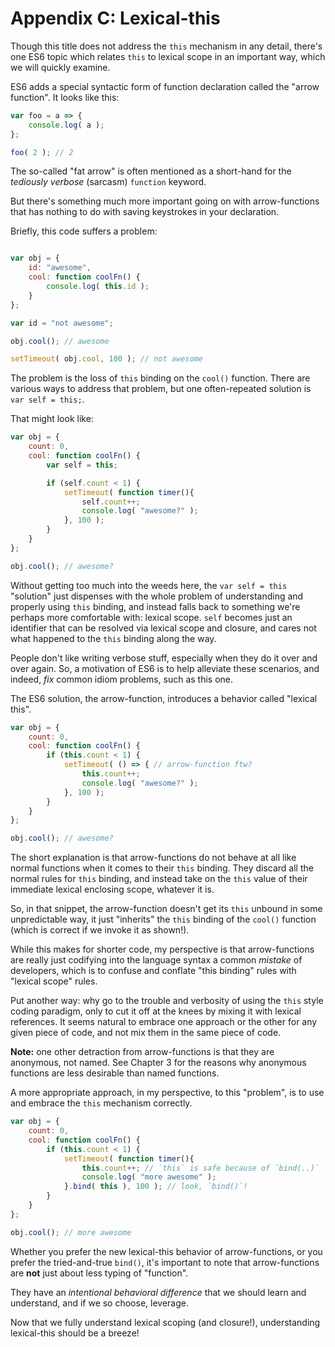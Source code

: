 # Appendix C: Lexical-this

Though this title does not address the `this` mechanism in any detail, there's one ES6 topic which relates `this` to lexical scope in an important way, which we will quickly examine.

ES6 adds a special syntactic form of function declaration called the "arrow function". It looks like this:

```js
var foo = a => {
	console.log( a );
};

foo( 2 ); // 2
```

The so-called "fat arrow" is often mentioned as a short-hand for the *tediously verbose* (sarcasm) `function` keyword.

But there's something much more important going on with arrow-functions that has nothing to do with saving keystrokes in your declaration.

Briefly, this code suffers a problem:

```js

var obj = {
	id: "awesome",
	cool: function coolFn() {
		console.log( this.id );
	}
};

var id = "not awesome";

obj.cool(); // awesome

setTimeout( obj.cool, 100 ); // not awesome
```

The problem is the loss of `this` binding on the `cool()` function. There are various ways to address that problem, but one often-repeated solution is `var self = this;`.

That might look like:

```js
var obj = {
	count: 0,
	cool: function coolFn() {
		var self = this;

		if (self.count < 1) {
			setTimeout( function timer(){
				self.count++;
				console.log( "awesome?" );
			}, 100 );
		}
	}
};

obj.cool(); // awesome?
```

Without getting too much into the weeds here, the `var self = this` "solution" just dispenses with the whole problem of understanding and properly using `this` binding, and instead falls back to something we're perhaps more comfortable with: lexical scope. `self` becomes just an identifier that can be resolved via lexical scope and closure, and cares not what happened to the `this` binding along the way.

People don't like writing verbose stuff, especially when they do it over and over again. So, a motivation of ES6 is to help alleviate these scenarios, and indeed, *fix* common idiom problems, such as this one.

The ES6 solution, the arrow-function, introduces a behavior called "lexical this".

```js
var obj = {
	count: 0,
	cool: function coolFn() {
		if (this.count < 1) {
			setTimeout( () => { // arrow-function ftw?
				this.count++;
				console.log( "awesome?" );
			}, 100 );
		}
	}
};

obj.cool(); // awesome?
```

The short explanation is that arrow-functions do not behave at all like normal functions when it comes to their `this` binding. They discard all the normal rules for `this` binding, and instead take on the `this` value of their immediate lexical enclosing scope, whatever it is.

So, in that snippet, the arrow-function doesn't get its `this` unbound in some unpredictable way, it just "inherits" the `this` binding of the `cool()` function (which is correct if we invoke it as shown!).

While this makes for shorter code, my perspective is that arrow-functions are really just codifying into the language syntax a common *mistake* of developers, which is to confuse and conflate "this binding" rules with "lexical scope" rules.

Put another way: why go to the trouble and verbosity of using the `this` style coding paradigm, only to cut it off at the knees by mixing it with lexical references. It seems natural to embrace one approach or the other for any given piece of code, and not mix them in the same piece of code.

**Note:** one other detraction from arrow-functions is that they are anonymous, not named. See Chapter 3 for the reasons why anonymous functions are less desirable than named functions.

A more appropriate approach, in my perspective, to this "problem", is to use and embrace the `this` mechanism correctly.

```js
var obj = {
	count: 0,
	cool: function coolFn() {
		if (this.count < 1) {
			setTimeout( function timer(){
				this.count++; // `this` is safe because of `bind(..)`
				console.log( "more awesome" );
			}.bind( this ), 100 ); // look, `bind()`!
		}
	}
};

obj.cool(); // more awesome
```

Whether you prefer the new lexical-this behavior of arrow-functions, or you prefer the tried-and-true `bind()`, it's important to note that arrow-functions are **not** just about less typing of "function".

They have an *intentional behavioral difference* that we should learn and understand, and if we so choose, leverage.

Now that we fully understand lexical scoping (and closure!), understanding lexical-this should be a breeze!
